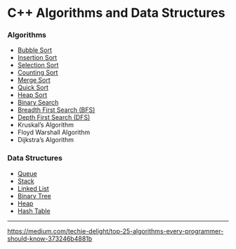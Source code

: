 # C++ Algorithms and Data Structures

### Algorithms
- [Bubble Sort](BubbleSort)
- [Insertion Sort](InsertionSort)
- [Selection Sort](SelectionSort) 
- [Counting Sort](CountingSort) 
- [Merge Sort](MergeSort) 
- [Quick Sort](QuickSort) 
- [Heap Sort](HeapSort)
- [Binary Search](BinarySearch) 
- [Breadth First Search (BFS)](BFS)
- [Depth First Search (DFS)](DFS)
- Kruskal’s Algorithm
- Floyd Warshall Algorithm
- Dijkstra’s Algorithm
  
### Data Structures
- [Queue](Queue)
- [Stack](Stack)
- [Linked List](LinkedList)
- [Binary Tree](BinaryTree)
- [Heap](Heap)
- [Hash Table](HashTable)

---

https://medium.com/techie-delight/top-25-algorithms-every-programmer-should-know-373246b4881b
